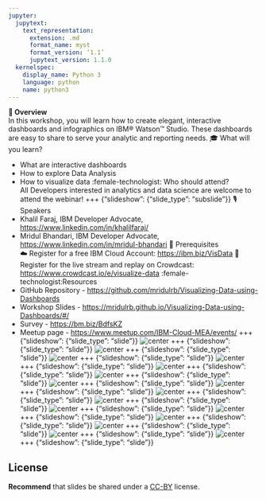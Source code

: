 ```yaml
---
jupyter:
  jupytext:
    text_representation:
      extension: .md
      format_name: myst
      format_version: ‘1.1’
      jupytext_version: 1.1.0
  kernelspec:
    display_name: Python 3
    language: python
    name: python3
---
```

<!--
+++ {“slideshow”: {“slide_type”: “slide”}}
# Tutorial slides
- Slides are optional (e.g., you may not use them if your presentation is via live coding).
- If the pre-recorded presentations will use slides, we request that you deposit the slides in this folder.
+++ {“slideshow”: {“slide_type”: “slide”}}
## Use text-based source
- We ask that you use text-based formats for your slides, e.g., markdown
- This markdown file is an example source for slides using `nbconvert` and Reveal. See the GitHub action ‘.github/workflows/slides.yml’ in this repo so see how this markdown file is converted to a HTML slide show and published on GitHub Pages - https://fawazsiddiqi.github.io/slides_to_pages
+++ {“slideshow”: {“slide_type”: “subslide”}}
## An example sub-slide
- Another option: you can write your slide content using markdown and use an app for slide design, like [Deckset](https://www.deckset.com) or similar.
+++ {“slideshow”: {“slide_type”: “slide”}}
## Naming convention and file list
- Use a **naming convention** where each file name starts with a number, reflecting the order of use in the presentation of the tutorial.
- List your slide files in a markdown, with a brief description.
+++ {“slideshow”: {“slide_type”: “slide”}}
-->
**:star2: Overview** <br />
In this workshop, you will learn how to create elegant, interactive dashboards and infographics on IBM® Watson™ Studio. These dashboards are easy to share to serve your analytic and reporting needs.
:mortar_board: What will you learn? <br />
- What are interactive dashboards
- How to explore Data Analysis
- How to visualize data
:female-technologist: Who should attend? <br />
All Developers interested in analytics and data science are welcome to attend the webinar!
+++ {“slideshow”: {“slide_type”: “subslide”}}
:studio_microphone: Speakers <br />
- Khalil Faraj, IBM Developer Advocate, https://www.linkedin.com/in/khalilfaraj/
- Mridul Bhandari, IBM Developer Advocate, https://www.linkedin.com/in/mridul-bhandari
:balloon: Prerequisites <br />
:cloud: Register for a free IBM Cloud Account: https://ibm.biz/VisData
:watermelon: Register for the live stream and replay on Crowdcast: <br/>
https://www.crowdcast.io/e/visualize-data
:female-technologist:Resources <br />
- GitHub Repository - https://github.com/mridulrb/Visualizing-Data-using-Dashboards
- Workshop Slides - https://mridulrb.github.io/Visualizing-Data-using-Dashboards/#/
- Survey - https://bm.biz/BdfsKZ
- Meetup page - https://www.meetup.com/IBM-Cloud-MEA/events/ 
+++ {“slideshow”: {“slide_type”: “slide”}}
![center](https://github.com/mridulrb/Visualizing-Data-using-Dashboards/blob/master/images/slide_images/Slide1.jpeg?raw=true)
+++ {“slideshow”: {“slide_type”: “slide”}}
![center](https://github.com/mridulrb/Visualizing-Data-using-Dashboards/blob/master/images/slide_images/Slide2.jpeg?raw=true)
+++ {“slideshow”: {“slide_type”: “slide”}}
![center](https://github.com/mridulrb/Visualizing-Data-using-Dashboards/blob/master/images/slide_images/Slide3.jpeg?raw=true)
+++ {“slideshow”: {“slide_type”: “slide”}}
![center](https://github.com/mridulrb/Visualizing-Data-using-Dashboards/blob/master/images/slide_images/Slide4.jpeg?raw=true)
+++ {“slideshow”: {“slide_type”: “slide”}}
![center](https://github.com/mridulrb/Visualizing-Data-using-Dashboards/blob/master/images/slide_images/Slide5.jpeg?raw=true)
+++ {“slideshow”: {“slide_type”: “slide”}}
![center](https://github.com/mridulrb/Visualizing-Data-using-Dashboards/blob/master/images/slide_images/Slide6.jpeg?raw=true)
+++ {“slideshow”: {“slide_type”: “slide”}}
![center](https://github.com/mridulrb/Visualizing-Data-using-Dashboards/blob/master/images/slide_images/Slide7.jpeg?raw=true)
+++ {“slideshow”: {“slide_type”: “slide”}}
![center](https://github.com/mridulrb/Visualizing-Data-using-Dashboards/blob/master/images/slide_images/Slide8.jpeg?raw=true)
+++ {“slideshow”: {“slide_type”: “slide”}}
![center](https://github.com/mridulrb/Visualizing-Data-using-Dashboards/blob/master/images/slide_images/Slide9.jpeg?raw=true)
+++ {“slideshow”: {“slide_type”: “slide”}}
![center](https://github.com/mridulrb/Visualizing-Data-using-Dashboards/blob/master/images/slide_images/Slide10.jpeg?raw=true)
+++ {“slideshow”: {“slide_type”: “slide”}}
![center](https://github.com/mridulrb/Visualizing-Data-using-Dashboards/blob/master/images/slide_images/Slide11.jpeg?raw=true)
+++ {“slideshow”: {“slide_type”: “slide”}}
![center](https://github.com/mridulrb/Visualizing-Data-using-Dashboards/blob/master/images/slide_images/Slide12.jpeg?raw=true)
+++ {“slideshow”: {“slide_type”: “slide”}}
![center](https://github.com/mridulrb/Visualizing-Data-using-Dashboards/blob/master/images/slide_images/Slide13.jpeg?raw=true)
+++ {“slideshow”: {“slide_type”: “slide”}}
![center](https://github.com/mridulrb/Visualizing-Data-using-Dashboards/blob/master/images/slide_images/Slide14.jpeg?raw=true)
+++ {“slideshow”: {“slide_type”: “slide”}}
![center](https://github.com/mridulrb/Visualizing-Data-using-Dashboards/blob/master/images/slide_images/Slide15.jpeg?raw=true)
+++ {“slideshow”: {“slide_type”: “slide”}}
![center](https://github.com/mridulrb/Visualizing-Data-using-Dashboards/blob/master/images/slide_images/Slide16.jpeg?raw=true)
+++ {“slideshow”: {“slide_type”: “slide”}}
## License
**Recommend** that slides be shared under a [CC-BY](https://creativecommons.org/licenses/by/4.0/) license.
